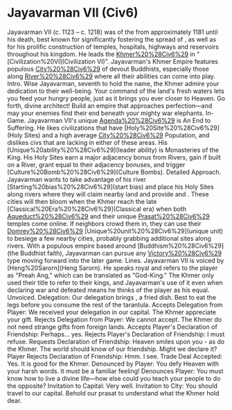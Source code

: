 # Jayavarman VII (Civ6)

Jayavarman VII (c. 1123 – c. 1218) was of the from approximately 1181 until his death, best known for significantly fostering the spread of , as well as for his prolific construction of temples, hospitals, highways and reservoirs throughout his kingdom. He leads the [Khmer%20%28Civ6%29](Khmer) in "[Civilization%20VI](Civilization VI)".
Jayavarman's Khmer Empire features populous [City%20%28Civ6%29](cities) of devout Buddhists, especially those along [River%20%28Civ6%29](rivers) where all their abilities can come into play.
Intro.
 Wise Jayavarman, seventh to hold the name, the Khmer admire your dedication to their well-being. Your command of the land's fresh waters lets you feed your hungry people, just as it brings you ever closer to Heaven. Go forth, divine architect! Build an empire that approaches perfection—and may your enemies find their end beneath your mighty war elephants.
In-Game.
Jayavarman VII's unique [Agenda%20%28Civ6%29](agenda) is An End to Suffering. He likes civilizations that have [Holy%20Site%20%28Civ6%29](Holy Sites) and a high average [City%20%28Civ6%29](city) Population, and dislikes civs that are lacking in either of these areas.
His [Unique%20ability%20%28Civ6%29](leader ability) is Monasteries of the King. His Holy Sites earn a major adjacency bonus from Rivers, gain if built on a River, grant equal to their adjacency bonuses, and trigger [Culture%20Bomb%20%28Civ6%29](Culture Bombs).
Detailed Approach.
Jayavarman wants to take advantage of his river [Starting%20bias%20%28Civ6%29](start bias) and place his Holy Sites along rivers where they will claim nearby land and provide and . These cities will then bloom when the Khmer reach the late [Classical%20Era%20%28Civ6%29](Classical era) when both [Aqueduct%20%28Civ6%29](Aqueducts) and their unique [Prasat%20%28Civ6%29](Prasat) temples come online. If neighbors crowd them in, they can use their [Domrey%20%28Civ6%29](Domrey) [Unique%20unit%20%28Civ6%29](unique unit) to besiege a few nearby cities, probably grabbing additional sites along rivers. With a populous empire based around [Buddhism%20%28Civ6%29](the Buddhist faith), Jayavarman can pursue any [Victory%20%28Civ6%29](victory) type moving forward into the later game.
Lines.
Jayavarman VII is voiced by [Heng%20Sarorn](Heng Sarorn). He speaks royal and refers to the player as "Preah Ang," which can be translated as "God-King." The Khmer only used their title to refer to their kings, and Jayavarman's use of it even when declaring war and defeated means he thinks of the player as his equal.
Unvoiced.
Delegation: Our delegation brings , a fried dish. Best to eat the legs before you consume the rest of the tarantula.
Accepts Delegation from Player: We received your delegation in our capital. The Khmer appreciate your gift.
Rejects Delegation from Player: We cannot accept. The Khmer do not need strange gifts from foreign lands.
Accepts Player's Declaration of Friendship: Perhaps... yes.
Rejects Player's Declaration of Friendship: I must refuse.
Requests Declaration of Friendship: Heaven smiles upon you - as do the Khmer. The world should know of our friendship. Might we declare it?
Player Rejects Declaration of Friendship: Hmm. I see.
Trade Deal Accepted: Yes. It is good for the Khmer.
Denounced by Player: You defy Heaven with your harsh words. It must be a familiar feeling!
Denounces Player: You must know how to live a divine life—how else could you teach your people to do the opposite?
Invitation to Capital: Very well.
Invitation to City: You should travel to our capital. Behold our prasat to understand what the Khmer hold dear.